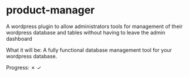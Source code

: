 # product-manager
A wordpress plugin to allow administrators tools for management of their
wordpress database and tables without having to leave the admin dashboard

What it will be:
  A fully functional database management tool for your wordpress database.

Progress:
  ✗
  ✓
